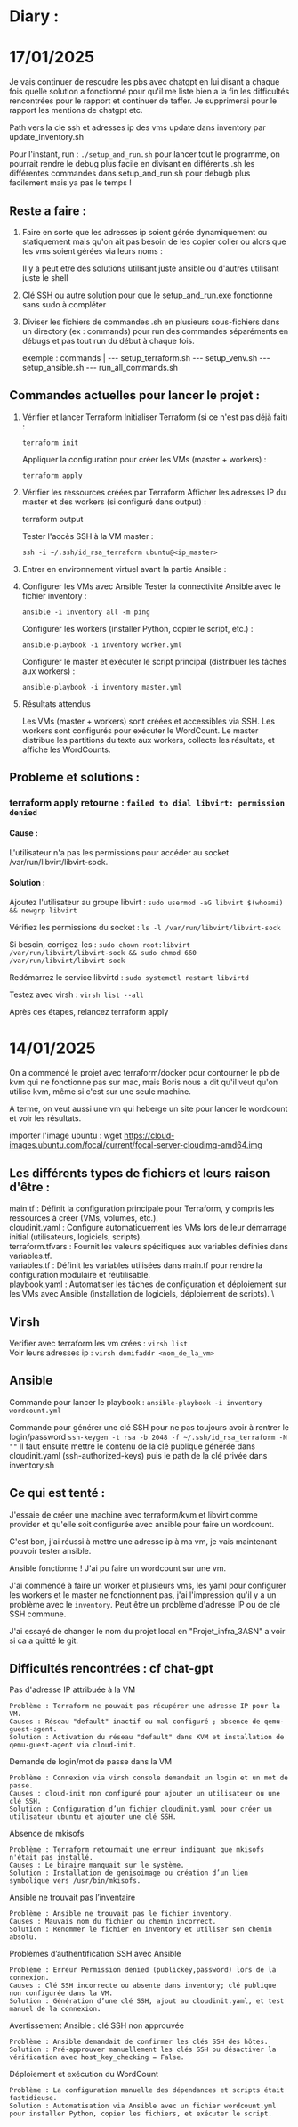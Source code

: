 
# **Diary** : 

# 17/01/2025
Je vais continuer de resoudre les pbs avec chatgpt en lui disant a chaque fois quelle solution a fonctionné pour qu'il me liste bien a la fin les difficultés rencontrées pour le rapport et continuer de taffer.
Je supprimerai pour le rapport les mentions de chatgpt etc.

Path vers la cle ssh et adresses ip des vms update dans inventory par update_inventory.sh

Pour l'instant, run : `./setup_and_run.sh` pour lancer tout le programme, on pourrait rendre le debug plus facile en divisant en différents .sh les différentes commandes dans setup_and_run.sh pour debugb plus facilement mais ya pas le temps !

## Reste a faire : 
1. Faire en sorte que les adresses ip soient gérée dynamiquement ou statiquement mais qu'on ait pas besoin de les copier coller ou alors que les vms soient gérées via leurs noms : 
    
    Il y  a peut etre des solutions utilisant juste ansible ou d'autres utilisant juste le shell

2. Clé SSH ou autre solution pour que le setup_and_run.exe fonctionne sans sudo à compléter
3. Diviser les fichiers de commandes .sh en plusieurs sous-fichiers dans un directory (ex : commands) pour run des commandes séparéments en débugs et pas tout run du début à chaque fois.

    exemple :
        commands
            |
            --- setup_terraform.sh
            --- setup_venv.sh
            --- setup_ansible.sh
            --- run_all_commands.sh

## Commandes actuelles pour lancer le projet : 
1. Vérifier et lancer Terraform
    Initialiser Terraform (si ce n'est pas déjà fait) :

    `terraform init`

    Appliquer la configuration pour créer les VMs (master + workers) :

    `terraform apply`

2. Vérifier les ressources créées par Terraform
    Afficher les adresses IP du master et des workers (si configuré dans output) :

    terraform output

    Tester l'accès SSH à la VM master :

    `ssh -i ~/.ssh/id_rsa_terraform ubuntu@<ip_master>`

3. Entrer en environnement virtuel avant la partie Ansible : 

4. Configurer les VMs avec Ansible
    Tester la connectivité Ansible avec le fichier inventory :

    `ansible -i inventory all -m ping`

    Configurer les workers (installer Python, copier le script, etc.) :

    `ansible-playbook -i inventory worker.yml`

    Configurer le master et exécuter le script principal (distribuer les tâches aux workers) :

    `ansible-playbook -i inventory master.yml`

5. Résultats attendus

    Les VMs (master + workers) sont créées et accessibles via SSH.
    Les workers sont configurés pour exécuter le WordCount.
    Le master distribue les partitions du texte aux workers, collecte les résultats, et affiche les WordCounts.

## Probleme et solutions :
### terraform apply retourne : `failed to dial libvirt: permission denied`
#### Cause : 
L'utilisateur n'a pas les permissions pour accéder au socket /var/run/libvirt/libvirt-sock.
#### Solution :

Ajoutez l'utilisateur au groupe libvirt :
    `sudo usermod -aG libvirt $(whoami) && newgrp libvirt`

Vérifiez les permissions du socket :
    `ls -l /var/run/libvirt/libvirt-sock`

Si besoin, corrigez-les :
    `sudo chown root:libvirt /var/run/libvirt/libvirt-sock && sudo chmod 660 /var/run/libvirt/libvirt-sock`

Redémarrez le service libvirtd :
    `sudo systemctl restart libvirtd`

Testez avec virsh :
    `virsh list --all`

Après ces étapes, relancez terraform apply

# 14/01/2025
On a commencé le projet avec terraform/docker pour contourner le pb de kvm qui ne fonctionne pas sur mac, mais Boris nous a dit qu'il veut qu'on utilise kvm, même si c'est sur une seule machine.

A terme, on veut aussi une vm qui heberge un site pour lancer le wordcount et voir les résultats.


importer l'image ubuntu : 
wget https://cloud-images.ubuntu.com/focal/current/focal-server-cloudimg-amd64.img

## Les différents types de fichiers et leurs raison d'être : 
main.tf : Définit la configuration principale pour Terraform, y compris les ressources à créer (VMs, volumes, etc.). \
cloudinit.yaml : Configure automatiquement les VMs lors de leur démarrage initial (utilisateurs, logiciels, scripts). \
terraform.tfvars : Fournit les valeurs spécifiques aux variables définies dans variables.tf. \
variables.tf : Définit les variables utilisées dans main.tf pour rendre la configuration modulaire et réutilisable. \
playbook.yaml : Automatiser les tâches de configuration et déploiement sur les VMs avec Ansible (installation de logiciels, déploiement de scripts). \


## Virsh
Verifier avec terraform les vm crées : 
`virsh list` \
Voir leurs adresses ip : 
`virsh domifaddr <nom_de_la_vm>`
## Ansible 
Commande pour lancer le playbook : `ansible-playbook -i inventory wordcount.yml`

Commande pour générer une clé SSH pour ne pas toujours avoir à rentrer le login/password
`ssh-keygen -t rsa -b 2048 -f ~/.ssh/id_rsa_terraform -N ""`
Il faut ensuite mettre le contenu de la clé publique générée dans cloudinit.yaml (ssh-authorized-keys) puis le path de la clé privée dans inventory.sh

## Ce qui est tenté : 
J'essaie de créer une machine avec terraform/kvm et libvirt comme provider et qu'elle soit configurée avec ansible pour faire un wordcount.

C'est bon, j'ai réussi à mettre une adresse ip à ma vm, je vais maintenant pouvoir tester ansible.

Ansible fonctionne ! J'ai pu faire un wordcount sur une vm. 

J'ai commencé à faire un worker et plusieurs vms, les yaml pour configurer les workers et le master ne fonctionnent pas, j'ai l'impression qu'il y a un problème avec le `inventory`. Peut être un problème d'adresse IP ou de clé SSH commune.

J'ai essayé de changer le nom du projet local en "Projet_infra_3ASN" a voir si ca a quitté le git.




## Difficultés rencontrées : cf chat-gpt
Pas d'adresse IP attribuée à la VM

    Problème : Terraform ne pouvait pas récupérer une adresse IP pour la VM.
    Causes : Réseau "default" inactif ou mal configuré ; absence de qemu-guest-agent.
    Solution : Activation du réseau "default" dans KVM et installation de qemu-guest-agent via cloud-init.

Demande de login/mot de passe dans la VM

    Problème : Connexion via virsh console demandait un login et un mot de passe.
    Causes : cloud-init non configuré pour ajouter un utilisateur ou une clé SSH.
    Solution : Configuration d’un fichier cloudinit.yaml pour créer un utilisateur ubuntu et ajouter une clé SSH.

Absence de mkisofs

    Problème : Terraform retournait une erreur indiquant que mkisofs n'était pas installé.
    Causes : Le binaire manquait sur le système.
    Solution : Installation de genisoimage ou création d’un lien symbolique vers /usr/bin/mkisofs.

Ansible ne trouvait pas l’inventaire

    Problème : Ansible ne trouvait pas le fichier inventory.
    Causes : Mauvais nom du fichier ou chemin incorrect.
    Solution : Renommer le fichier en inventory et utiliser son chemin absolu.

Problèmes d’authentification SSH avec Ansible

    Problème : Erreur Permission denied (publickey,password) lors de la connexion.
    Causes : Clé SSH incorrecte ou absente dans inventory; clé publique non configurée dans la VM.
    Solution : Génération d’une clé SSH, ajout au cloudinit.yaml, et test manuel de la connexion.

Avertissement Ansible : clé SSH non approuvée

    Problème : Ansible demandait de confirmer les clés SSH des hôtes.
    Solution : Pré-approuver manuellement les clés SSH ou désactiver la vérification avec host_key_checking = False.

Déploiement et exécution du WordCount

    Problème : La configuration manuelle des dépendances et scripts était fastidieuse.
    Solution : Automatisation via Ansible avec un fichier wordcount.yml pour installer Python, copier les fichiers, et exécuter le script.
